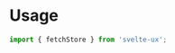 <script lang="ts">
	import Preview from '$lib/components/Preview.svelte';

	import fetchStore from '$lib/stores/fetchStore';

  // const { loading, data, error } = fetchStore(/*...*/)
</script>

<h1>Usage</h1>

```js
import { fetchStore } from 'svelte-ux';
```

